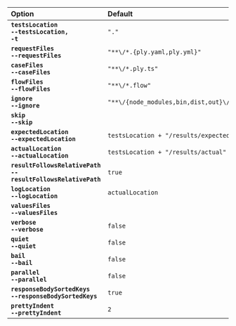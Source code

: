 
| Option | Default |
| :----- | :------ |
| **<code>testsLocation</code>**<br>**<code>--testsLocation, -t</code>** | `"."` | Tests base directory. Ply finds requests/cases/flows under here.
| **<code>requestFiles</code>**<br>**<code>--requestFiles</code>** | `"**\/*.{ply.yaml,ply.yml}"` | Request files glob pattern, relative to testsLocation.
| **<code>caseFiles</code>**<br>**<code>--caseFiles</code>** | `"**\/*.ply.ts"` | Case files glob pattern, relative to testsLocation.
| **<code>flowFiles</code>**<br>**<code>--flowFiles</code>** | `"**\/*.flow"` | Flow files glob pattern, relative to testsLocation.
| **<code>ignore</code>**<br>**<code>--ignore</code>** | `"**\/{node_modules,bin,dist,out}\/**"` | File pattern to ignore, relative to testsLocation. Ignored files are not even parsed by Ply.
| **<code>skip</code>**<br>**<code>--skip</code>** | | File pattern for requests/cases/flows that are loaded but shouldn't be directly executed. The use case for 'skip' is requests that are only meant to be run programmatically from within cases.
| **<code>expectedLocation</code>**<br>**<code>--expectedLocation</code>** | `testsLocation + "/results/expected"` | Base directory containing expected result files.
| **<code>actualLocation</code>**<br>**<code>--actualLocation</code>** | `testsLocation + "/results/actual"` | Base directory containing actual result files.
| **<code>resultFollowsRelativePath</code>**<br>**<code>--resultFollowsRelativePath</code>** | `true` | Result files live under a similar subpath as request/case files (eg: expected result relative to 'expectedLocation' is the same as request/case file relative to 'testsLocation'). Otherwise results directory structure is flat.
| **<code>logLocation</code>**<br>**<code>--logLocation</code>** | `actualLocation` | Base directory for per-suite log files.
| **<code>valuesFiles</code>**<br>**<code>--valuesFiles</code>** | | JSON files containing Ply values. Array in plyconfig, one comma-separated argument on the command line.
| **<code>verbose</code>**<br>**<code>--verbose</code>** | `false` | Display debug/verbose logging output. Takes precedence over 'quiet' if both are true.
| **<code>quiet</code>**<br>**<code>--quiet</code>** | `false` | The opposite of 'verbose'. Only error/status output is logged.
| **<code>bail</code>**<br>**<code>--bail</code>** | `false` | Stop execution on first failure.
| **<code>parallel</code>**<br>**<code>--parallel</code>** | `false` | Run requests/cases/flows in parallel.
| **<code>responseBodySortedKeys</code>**<br>**<code>--responseBodySortedKeys</code>** | `true` | Predictable ordering of response body JSON property keys in result files. Usually needed for verification.
| **<code>prettyIndent</code>**<br>**<code>--prettyIndent</code>** | `2` | JSON format indenting for response body content in result files.
